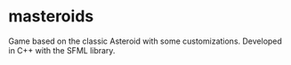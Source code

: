 # masteroids
Game based on the classic Asteroid with some customizations. Developed in C++ with the SFML library.

